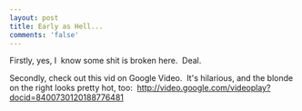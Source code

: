 ```yaml
---
layout: post
title: Early as Hell...
comments: 'false'
---
```

<p>Firstly, yes, I  know some shit is broken here.  Deal.</p>
<p>Secondly, check out this vid on Google Video.  It's hilarious, and the blonde on the right looks pretty hot, too:  <a href="http://video.google.com/videoplay?docid=8400730120188776481">http://video.google.com/videoplay?docid=8400730120188776481</a></p>
